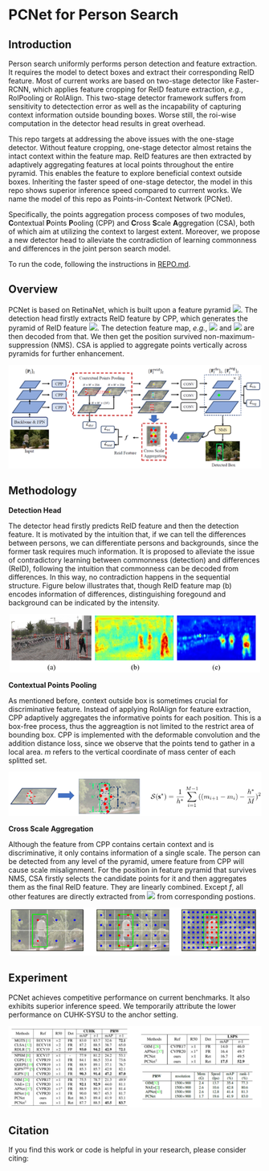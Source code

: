 # PCNet for Person Search

## Introduction

Person search uniformly performs person detection and feature extraction. It requires the model to detect boxes and extract their corresponding ReID feature. Most of current works are based on two-stage detector like Faster-RCNN, which applies feature cropping for ReID feature extraction, *e.g.*, RoIPooling or RoIAlign. This two-stage detector framework suffers from sensitivity to detectection error as well as the incapability of capturing context information outside bounding boxes. Worse still, the roi-wise computation in the detector head results in great overhead.

This repo targets at addressing the above issues with the one-stage detector. 
Without feature cropping, one-stage detector almost retains the intact context within the feature map. ReID features are then extracted by adaptively aggregating features at local points throughout the entire pyramid. This enables the feature to explore beneficial context outside boxes. Inheriting the faster speed of one-stage detector, the model in this repo shows superior inference speed compared to currrent works. We name the model of this repo as Points-in-Context Network (PCNet).

Specifically, the points aggregation process composes of two modules, **C**ontextual **P**oints **P**ooling (CPP) and **C**ross **S**cale **A**ggregation (CSA), both of which aim at utilizing the context to largest extent. Moreover, we propose a new detector head to alleviate the contradiction of learning commonness and differences in the joint person search model.

To run the code, following the instructions in [REPO.md](https://github.com/zhongyingji/PCNetPS/blob/main/REPO.md).




## Overview
PCNet is based on RetinaNet, which is built upon a feature pyramid ![](http://latex.codecogs.com/svg.latex?\\{\textbf{P}_l\\}). The detection head firstly extracts ReID feature by CPP, which generates the pyramid of ReID feature ![](http://latex.codecogs.com/svg.latex?\\{\textbf{F}^{\operatorname{reid}}_l\\}). The detection feature map, *e.g.*, ![](http://latex.codecogs.com/svg.latex?\\{\textbf{F}^{\operatorname{reg}}_l\\}) and ![](http://latex.codecogs.com/svg.latex?\\{\textbf{F}^{\operatorname{cls}}_l\\}) are then decoded from that. We then get the position survived non-maximum-suppression (NMS). CSA is applied to aggregate points vertically across pyramids for further enhancement. 

<div align=center>

![](img/arc.png)

</div>


## Methodology
**Detection Head**

The detector head firstly predicts ReID feature and then the detection feature. It is motivated by the intuition that, if we can tell the differences between persons, we can differentiate persons and backgrounds, since the former task requires much information. It is proposed to alleviate the issue of contradictory learning between commonness (detection) and differences (ReID), following the intuition that commonness can be decoded from differences. In this way, no contradiction happens in the sequential structure. Figure below illustrates that, though ReID feature map (b) encodes information of differences, distinguishing foregound and background can be indicated by the intensity.

<div align=center>

![](img/vishead.png)

</div>


**Contextual Points Pooling**

As mentioned before, context outside box is sometimes crucial for discriminative feature. Instead of applying RoIAlign for feature extraction, CPP adaptively aggregates the informative points for each position. This is a box-free process, thus the aggreagtion is not limited to the restrict area of bounding box. CPP is implemented with the deformable convolution and the addition distance loss, since we observe that the points tend to gather in a local area. $m$ refers to the vertical coordinate of mass center of each splitted set.  

<div align=center>

![](img/dist.png)

</div>


**Cross Scale Aggregation**

Although the feature from CPP contains certain context and is discriminative, it only contains information of a single scale. The person can be detected from any level of the pyramid, umere feature from CPP will cause scale misalignment. For the position in feature pyramid that survives NMS, CSA firstly selects the candidate points for it and then aggregates them as the final ReID feature. They are linearly combined. Except $f$, all other features are directly extracted from ![](http://latex.codecogs.com/svg.latex?\\{\textbf{F}^{\operatorname{reid}}_l\\}) from corresponding postions.


<div align=center>

![](img/csa.png)

</div>


## Experiment
PCNet achieves competitive performance on current benchmarks. It also exhibits superior inference speed. We temporarily attribute the lower performance on CUHK-SYSU to the anchor setting.

<div align=center>

![](img/pfm.png)

</div>



## Citation

If you find this work or code is helpful in your research, please consider citing:






